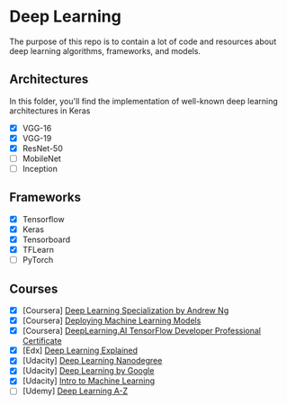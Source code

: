 # Deep Learning

The purpose of this repo is to contain a lot of code and resources about deep learning algorithms, frameworks, and models.

## Architectures
In this folder, you'll find the implementation of well-known deep learning architectures in Keras

- [x] VGG-16
- [x] VGG-19
- [x] ResNet-50
- [ ] MobileNet
- [ ] Inception

## Frameworks

- [x] Tensorflow
- [x] Keras
- [x] Tensorboard
- [x] TFLearn
- [ ] PyTorch

## Courses

- [x] [Coursera] [Deep Learning Specialization by Andrew Ng](https://www.coursera.org/specializations/deep-learning)
- [x] [Coursera] [Deploying Machine Learning Models](https://www.coursera.org/learn/deploying-machine-learning-models?authMode=login)
- [x] [Coursera] [DeepLearning.AI TensorFlow Developer Professional Certificate](https://www.coursera.org/professional-certificates/tensorflow-in-practice)
- [x] [Edx] [Deep Learning Explained](https://www.edx.org/course/deep-learning-explained-2)
- [x] [Udacity] [Deep Learning Nanodegree](https://www.udacity.com/course/deep-learning-nanodegree--nd101)
- [x] [Udacity] [Deep Learning by Google](https://www.udacity.com/course/intro-to-tensorflow-for-deep-learning--ud187)
- [x] [Udacity] [Intro to Machine Learning](https://www.udacity.com/course/intro-to-machine-learning--ud120)
- [ ] [Udemy] [Deep Learning A-Z](https://www.udemy.com/course/deeplearning/)
